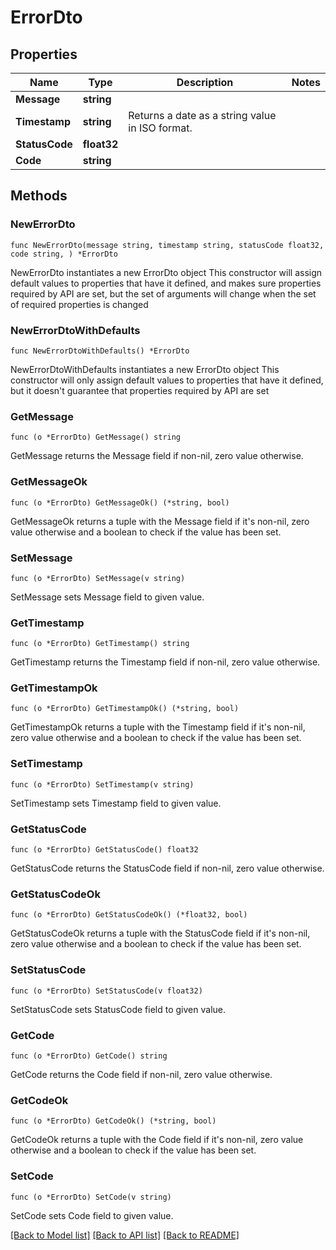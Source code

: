 # ErrorDto

## Properties

Name | Type | Description | Notes
------------ | ------------- | ------------- | -------------
**Message** | **string** |  | 
**Timestamp** | **string** | Returns a date as a string value in ISO format. | 
**StatusCode** | **float32** |  | 
**Code** | **string** |  | 

## Methods

### NewErrorDto

`func NewErrorDto(message string, timestamp string, statusCode float32, code string, ) *ErrorDto`

NewErrorDto instantiates a new ErrorDto object
This constructor will assign default values to properties that have it defined,
and makes sure properties required by API are set, but the set of arguments
will change when the set of required properties is changed

### NewErrorDtoWithDefaults

`func NewErrorDtoWithDefaults() *ErrorDto`

NewErrorDtoWithDefaults instantiates a new ErrorDto object
This constructor will only assign default values to properties that have it defined,
but it doesn't guarantee that properties required by API are set

### GetMessage

`func (o *ErrorDto) GetMessage() string`

GetMessage returns the Message field if non-nil, zero value otherwise.

### GetMessageOk

`func (o *ErrorDto) GetMessageOk() (*string, bool)`

GetMessageOk returns a tuple with the Message field if it's non-nil, zero value otherwise
and a boolean to check if the value has been set.

### SetMessage

`func (o *ErrorDto) SetMessage(v string)`

SetMessage sets Message field to given value.


### GetTimestamp

`func (o *ErrorDto) GetTimestamp() string`

GetTimestamp returns the Timestamp field if non-nil, zero value otherwise.

### GetTimestampOk

`func (o *ErrorDto) GetTimestampOk() (*string, bool)`

GetTimestampOk returns a tuple with the Timestamp field if it's non-nil, zero value otherwise
and a boolean to check if the value has been set.

### SetTimestamp

`func (o *ErrorDto) SetTimestamp(v string)`

SetTimestamp sets Timestamp field to given value.


### GetStatusCode

`func (o *ErrorDto) GetStatusCode() float32`

GetStatusCode returns the StatusCode field if non-nil, zero value otherwise.

### GetStatusCodeOk

`func (o *ErrorDto) GetStatusCodeOk() (*float32, bool)`

GetStatusCodeOk returns a tuple with the StatusCode field if it's non-nil, zero value otherwise
and a boolean to check if the value has been set.

### SetStatusCode

`func (o *ErrorDto) SetStatusCode(v float32)`

SetStatusCode sets StatusCode field to given value.


### GetCode

`func (o *ErrorDto) GetCode() string`

GetCode returns the Code field if non-nil, zero value otherwise.

### GetCodeOk

`func (o *ErrorDto) GetCodeOk() (*string, bool)`

GetCodeOk returns a tuple with the Code field if it's non-nil, zero value otherwise
and a boolean to check if the value has been set.

### SetCode

`func (o *ErrorDto) SetCode(v string)`

SetCode sets Code field to given value.



[[Back to Model list]](../README.md#documentation-for-models) [[Back to API list]](../README.md#documentation-for-api-endpoints) [[Back to README]](../README.md)


